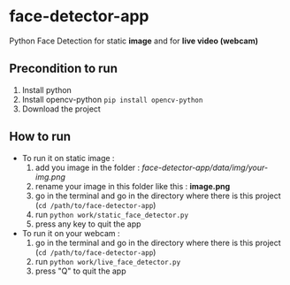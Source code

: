 # face-detector-app

Python Face Detection for static **image** and for **live video (webcam)**

## Precondition to run 
1. Install python
1. Install opencv-python `pip install opencv-python`
1. Download the project

## How to run
- To run it on static image :
  1. add you image in the folder : *face-detector-app/data/img/your-img.png*
  2. rename your image in this folder like this : **image.png**
  3. go in the terminal and go in the directory where there is this project (`cd /path/to/face-detector-app`)
  4. run `python work/static_face_detector.py`
  5. press any key to quit the app
- To run it on your webcam :
  1. go in the terminal and go in the directory where there is this project (`cd /path/to/face-detector-app`)
  2. run `python work/live_face_detector.py`
  3. press "Q" to quit the app
